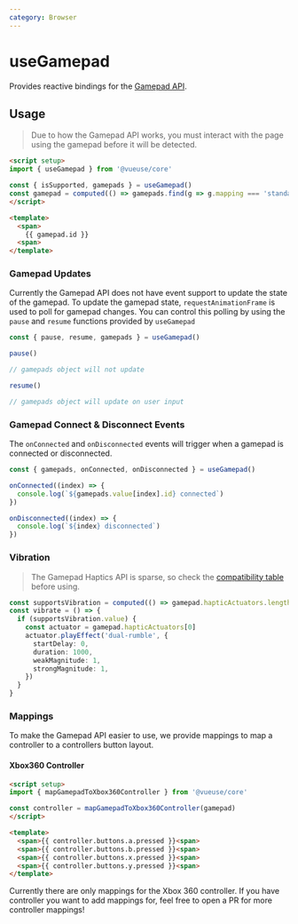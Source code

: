 ```yaml
---
category: Browser
---
```


# useGamepad

Provides reactive bindings for the [Gamepad API]( https://developer.mozilla.org/zh-CN/docs/Web/API/Gamepad_API).

## Usage

> Due to how the Gamepad API works, you must interact with the page using the gamepad before it will be detected.

```html
<script setup>
import { useGamepad } from '@vueuse/core'

const { isSupported, gamepads } = useGamepad()
const gamepad = computed(() => gamepads.find(g => g.mapping === 'standard'))
</script>

<template>
  <span>
    {{ gamepad.id }}
  <span>
</template>
```

### Gamepad Updates

Currently the Gamepad API does not have event support to update the state of the gamepad. To update the gamepad state, `requestAnimationFrame` is used to poll for gamepad changes. You can control this polling by using the `pause` and `resume` functions provided by `useGamepad`

```ts
const { pause, resume, gamepads } = useGamepad()

pause()

// gamepads object will not update

resume()

// gamepads object will update on user input
```

### Gamepad Connect & Disconnect Events

The `onConnected` and `onDisconnected` events will trigger when a gamepad is connected or disconnected.

```ts
const { gamepads, onConnected, onDisconnected } = useGamepad()

onConnected((index) => {
  console.log(`${gamepads.value[index].id} connected`)
})

onDisconnected((index) => {
  console.log(`${index} disconnected`)
})
```

### Vibration

> The Gamepad Haptics API is sparse, so check the [compatibility table]( https://developer.mozilla.org/zh-CN/docs/Web/API/GamepadHapticActuator#browser_compatibility) before using.

```ts
const supportsVibration = computed(() => gamepad.hapticActuators.length > 0)
const vibrate = () => {
  if (supportsVibration.value) {
    const actuator = gamepad.hapticActuators[0]
    actuator.playEffect('dual-rumble', {
      startDelay: 0,
      duration: 1000,
      weakMagnitude: 1,
      strongMagnitude: 1,
    })
  }
}
```

### Mappings

To make the Gamepad API easier to use, we provide mappings to map a controller to a controllers button layout.

#### Xbox360 Controller

```html
<script setup>
import { mapGamepadToXbox360Controller } from '@vueuse/core'

const controller = mapGamepadToXbox360Controller(gamepad)
</script>

<template>
  <span>{{ controller.buttons.a.pressed }}<span>
  <span>{{ controller.buttons.b.pressed }}<span>
  <span>{{ controller.buttons.x.pressed }}<span>
  <span>{{ controller.buttons.y.pressed }}<span>
</template>
```

Currently there are only mappings for the Xbox 360 controller. If you have controller you want to add mappings for, feel free to open a PR for more controller mappings!

